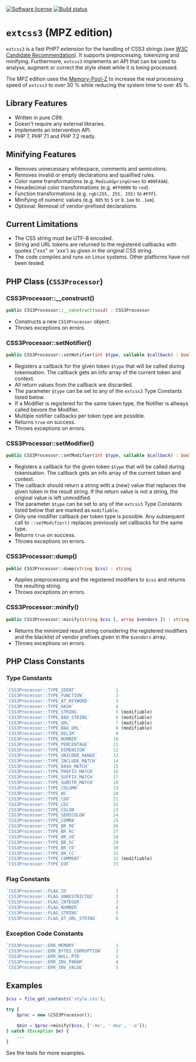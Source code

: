 [![Software license][ico-license]](LICENSE)
[![Build status][ico-travis]][link-travis]

# `extcss3` (MPZ edition)

`extcss3` is a fast PHP7 extension for the handling of CSS3 strings (see
[W3C Candidate Recommendation](https://www.w3.org/TR/css-syntax-3/)). It supports
preprocessing, tokenizing and minifying. Furthermore, `extcss3` implements an API
that can be used to analyse, augment or correct the style sheet while it is being
processed.

The MPZ edition uses the [Memory-Pool-Z](https://github.com/alex-schneider/mpz)
to increase the real processing speed of `extcss3` to over 30 % while reducing the
system time to over 45 %.

## Library Features

* Written in pure C99.
* Doesn't require any external libraries.
* Implements an intervention API.
* PHP 7, PHP 7.1 and PHP 7.2 ready.

## Minifying Features

* Removes unnecessary whitespace, comments and semicolons.
* Removes invalid or empty declarations and qualified rules.
* Color name transformations (e.g. `MediumSpringGreen` to `#00FA9A`).
* Hexadecimal color transformations (e.g. `#FF0000` to `red`).
* Function transformations (e.g. `rgb(255, 255, 255)` to `#FFF`).
* Minifying of numeric values (e.g. `005` to `5` or `0.1em` to `.1em`).
* Optional: Removal of vendor-prefixed declarations.

## Current Limitations

* The CSS string must be UTF-8 encoded.
* String and URL tokens are returned to the registered callbacks with quotes ("xxx"
  or 'xxx') as given in the original CSS string.
* The code compiles and runs on Linux systems. Other platforms have not been tested.

## PHP Class (`CSS3Processor`)

### CSS3Processor::__construct()

```php
public CSS3Processor::__construct(void) : CSS3Processor
```

* Constructs a new `CSS3Processor` object.
* Throws exceptions on errors.

### CSS3Processor::setNotifier()

```php
public CSS3Processor::setNotifier(int $type, callable $callback) : bool
```

* Registers a callback for the given token `$type` that will be called
  during tokenisation. The callback gets an info array of the current
  token and context.
* All return values from the callback are discarded.
* The parameter `$type` can be set to any of the `extcss3` Type Constants
  listed below.
* If a Modifier is registered for the same token type, the Notifier is
  allways called bevore the Modifier.
* Multiple notifier callbacks per token type are possible.
* Returns `true` on success.
* Throws exceptions on errors.

### CSS3Processor::setModifier()

```php
public CSS3Processor::setModifier(int $type, callable $callback) : bool
```

* Registers a callback for the given token `$type` that will be called during tokenisation.
  The callback gets an info array of the current token and context.
* The callback should return a string with a (new) value that replaces the given
  token in the result string. If the return value is not a string, the original
  value is left unmodified.
* The parameter `$type` can be set to any of the `extcss3` Type Constants listed
  below that are marked as `modifiable`.
* Only one modifier callback per token type is possible. Any subsequent call to
  `::setModifier()` replaces previously set callbacks for the same type.
* Returns `true` on success.
* Throws exceptions on errors.

### CSS3Processor::dump()

```php
public CSS3Processor::dump(string $css) : string
```

* Applies preprocessing and the registered modifiers to `$css` and returns the
  resulting string.
* Throws exceptions on errors.

### CSS3Processor::minify()

```php
public CSS3Processor::minify(string $css [, array $vendors ]) : string
```

* Returns the minimized result string considering the registered modifiers and the
  blacklist of vendor prefixes given in the `$vendors` array.
* Throws exceptions on errors.

## PHP Class Constants

### Type Constants

```php
`CSS3Processor::TYPE_IDENT`               1
`CSS3Processor::TYPE_FUNCTION`            2
`CSS3Processor::TYPE_AT_KEYWORD`          3
`CSS3Processor::TYPE_HASH`                4
`CSS3Processor::TYPE_STRING`              5 (modifiable)
`CSS3Processor::TYPE_BAD_STRING`          6 (modifiable)
`CSS3Processor::TYPE_URL`                 7 (modifiable)
`CSS3Processor::TYPE_BAD_URL`             8 (modifiable)
`CSS3Processor::TYPE_DELIM`               9
`CSS3Processor::TYPE_NUMBER`             10
`CSS3Processor::TYPE_PERCENTAGE`         11
`CSS3Processor::TYPE_DIMENSION`          12
`CSS3Processor::TYPE_UNICODE_RANGE`      13
`CSS3Processor::TYPE_INCLUDE_MATCH`      14
`CSS3Processor::TYPE_DASH_MATCH`         15
`CSS3Processor::TYPE_PREFIX_MATCH`       16
`CSS3Processor::TYPE_SUFFIX_MATCH`       17
`CSS3Processor::TYPE_SUBSTR_MATCH`       18
`CSS3Processor::TYPE_COLUMN`             19
`CSS3Processor::TYPE_WS`                 20
`CSS3Processor::TYPE_CDO`                21
`CSS3Processor::TYPE_CDC`                22
`CSS3Processor::TYPE_COLON`              23
`CSS3Processor::TYPE_SEMICOLON`          24
`CSS3Processor::TYPE_COMMA`              25
`CSS3Processor::TYPE_BR_RO`              26
`CSS3Processor::TYPE_BR_RC`              27
`CSS3Processor::TYPE_BR_SO`              28
`CSS3Processor::TYPE_BR_SC`              29
`CSS3Processor::TYPE_BR_CO`              30
`CSS3Processor::TYPE_BR_CC`              31
`CSS3Processor::TYPE_COMMENT`            32 (modifiable)
`CSS3Processor::TYPE_EOF`                33
```

### Flag Constants

```php
`CSS3Processor::FLAG_ID`                  1
`CSS3Processor::FLAG_UNRESTRICTED`        2
`CSS3Processor::FLAG_INTEGER`             3
`CSS3Processor::FLAG_NUMBER`              4
`CSS3Processor::FLAG_STRING`              5
`CSS3Processor::FLAG_AT_URL_STRING`       6
```

### Exception Code Constants

```php
`CSS3Processor::ERR_MEMORY`               1
`CSS3Processor::ERR_BYTES_CORRUPTION`     2
`CSS3Processor::ERR_NULL_PTR`             3
`CSS3Processor::ERR_INV_PARAM`            4
`CSS3Processor::ERR_INV_VALUE`            5
```

## Examples

```php
$css = file_get_contents('style.css');

try {
    $proc = new \CSS3Processor();

    $min = $proc->minify($css, ['-ms', '-moz', '-o']);
} catch (Exception $e) {
    ...
}
```

See the tests for more examples.

[ico-license]: https://img.shields.io/github/license/mashape/apistatus.svg
[ico-travis]: https://travis-ci.org/sevenval/php-ext-css.svg?branch=master
[link-travis]: https://travis-ci.org/sevenval/php-ext-css
